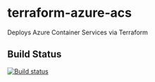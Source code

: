 # terraform-azure-acs
Deploys Azure Container Services via Terraform

## Build Status
[![Build status](https://badge.buildkite.com/39f28008c777bc4b03c35725265fd51388c79bba5bbad79c1f.svg)](https://buildkite.com/vibrato-2/terraform-azure-container-services)